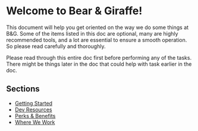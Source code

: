 # Welcome to Bear & Giraffe!

This document will help you get oriented on the way we do some things at B&G. Some of the items listed in this doc are optional, many are highly recommended tools, and a lot are essential to ensure a smooth operation. So please read carefully and thoroughly.

Please read through this entire doc first before performing any of the tasks. There might be things later in the doc that could help with task earlier in the doc.

## Sections
* [Getting Started](/getting-started.md)
* [Dev Resources](/dev-resources.md)
* [Perks & Benefits](/perks-and-benefits.md)
* [Where We Work](/where-we-work.md)
